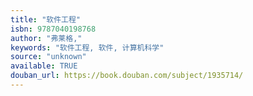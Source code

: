 ```yaml
---
title: "软件工程"
isbn: 9787040198768
author: "弗莱格,"
keywords: "软件工程, 软件, 计算机科学"
source: "unknown"
available: TRUE
douban_url: https://book.douban.com/subject/1935714/
---
```

